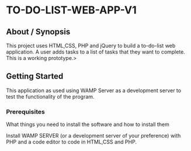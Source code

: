# TO-DO-LIST-WEB-APP-V1

## About / Synopsis
This project uses HTML,CSS, PHP and jQuery to build a to-do-list web application.
A user adds tasks to a list of tasks that they want to complete.
This is a working prototype.>

## Getting Started
This application as used using WAMP Server as a development server to test the functionality of the program.
### Prerequisites
What things you need to install the software and how to install them

Install WAMP SERVER (or a development server of your preference) with PHP and a code editor to code in HTML,CSS and PHP.

